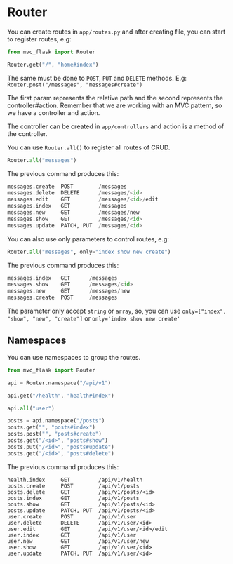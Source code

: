 # Router

You can create routes in `app/routes.py` and after creating file, you can start to register routes, e.g:

```python
from mvc_flask import Router

Router.get("/", "home#index")
```

The same must be done to `POST`, `PUT` and `DELETE` methods. E.g: `Router.post("/messages", "messages#create")`

The first param represents the relative path and the second represents the controller#action. Remember that we are working with an MVC pattern, so we have a controller and action.

The controller can be created in `app/controllers` and action is a method of the controller.

You can use `Router.all()` to register all routes of CRUD.

```python
Router.all("messages")
```

The previous command produces this:

```python
messages.create  POST        /messages
messages.delete  DELETE      /messages/<id>
messages.edit    GET         /messages/<id>/edit
messages.index   GET         /messages
messages.new     GET         /messages/new
messages.show    GET         /messages/<id>
messages.update  PATCH, PUT  /messages/<id>
```

You can also use only parameters to control routes, e.g:

```python
Router.all("messages", only="index show new create")
```

The previous command produces this:

```python
messages.index   GET      /messages
messages.show    GET      /messages/<id>
messages.new     GET      /messages/new
messages.create  POST     /messages
```

The parameter only accept `string` or `array`, so, you can use `only=["index", "show", "new", "create"]` or `only='index show new create'`

## Namespaces

You can use namespaces to group the routes.

```python
from mvc_flask import Router

api = Router.namespace("/api/v1")

api.get("/health", "health#index")

api.all("user")

posts = api.namespace("/posts")
posts.get("", "posts#index")
posts.post("", "posts#create")
posts.get("/<id>", "posts#show")
posts.put("/<id>", "posts#update")
posts.get("/<id>", "posts#delete")
```

The previous command produces this:

```shell
health.index     GET         /api/v1/health
posts.create     POST        /api/v1/posts
posts.delete     GET         /api/v1/posts/<id>
posts.index      GET         /api/v1/posts
posts.show       GET         /api/v1/posts/<id>
posts.update     PATCH, PUT  /api/v1/posts/<id>
user.create      POST        /api/v1/user
user.delete      DELETE      /api/v1/user/<id>
user.edit        GET         /api/v1/user/<id>/edit
user.index       GET         /api/v1/user
user.new         GET         /api/v1/user/new
user.show        GET         /api/v1/user/<id>
user.update      PATCH, PUT  /api/v1/user/<id>
```
